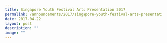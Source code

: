 ```yaml
---
title: Singapore Youth Festival Arts Presentation 2017
permalink: /announcements/2017/singapore-youth-festival-arts-presentation-2017/
date: 2017-04-22
layout: post
description: ""
image: ""
---
```

